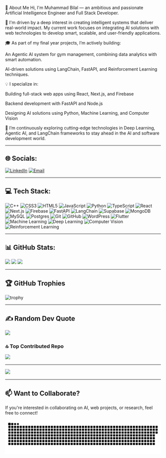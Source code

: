 💫 About Me
Hi, I'm Muhammad Bilal — an ambitious and passionate Artificial Intelligence Engineer and Full Stack Developer.

🚀 I'm driven by a deep interest in creating intelligent systems that deliver real-world impact. My current work focuses on integrating AI solutions with web technologies to develop smart, scalable, and user-friendly applications.

🎓 As part of my final year projects, I’m actively building:

An Agentic AI system for gym management, combining data analytics with smart automation.

AI-driven solutions using LangChain, FastAPI, and Reinforcement Learning techniques.

💡 I specialize in:

Building full-stack web apps using React, Next.js, and Firebase

Backend development with FastAPI and Node.js

Designing AI solutions using Python, Machine Learning, and Computer Vision

🌱 I’m continuously exploring cutting-edge technologies in Deep Learning, Agentic AI, and LangChain frameworks to stay ahead in the AI and software development world.

---

## 🌐 Socials:
[![LinkedIn](https://img.shields.io/badge/LinkedIn-blue?style=for-the-badge&logo=linkedin&logoColor=white)](https://www.linkedin.com/in/bilal-khan-350289306/) 
[![Email](https://img.shields.io/badge/Email-D14836?style=for-the-badge&logo=gmail&logoColor=white)](mailto:bilalkhan243569@gmail.com)

---

## 💻 Tech Stack:

![C++](https://img.shields.io/badge/C++-00599C?style=for-the-badge&logo=cplusplus&logoColor=white)
![CSS3](https://img.shields.io/badge/CSS3-1572B6?style=for-the-badge&logo=css3&logoColor=white)
![HTML5](https://img.shields.io/badge/HTML5-E34F26?style=for-the-badge&logo=html5&logoColor=white)
![JavaScript](https://img.shields.io/badge/JavaScript-F7DF1E?style=for-the-badge&logo=javascript&logoColor=black)
![Python](https://img.shields.io/badge/Python-3776AB?style=for-the-badge&logo=python&logoColor=white)
![TypeScript](https://img.shields.io/badge/TypeScript-007ACC?style=for-the-badge&logo=typescript&logoColor=white)
![React](https://img.shields.io/badge/React-20232A?style=for-the-badge&logo=react&logoColor=61DAFB)
![Next.js](https://img.shields.io/badge/Next.js-000000?style=for-the-badge&logo=nextdotjs&logoColor=white)
![Firebase](https://img.shields.io/badge/Firebase-FFCA28?style=for-the-badge&logo=firebase&logoColor=black)
![FastAPI](https://img.shields.io/badge/FastAPI-009688?style=for-the-badge&logo=fastapi&logoColor=white)
![LangChain](https://img.shields.io/badge/LangChain-000000?style=for-the-badge&logo=langchain&logoColor=white)
![Supabase](https://img.shields.io/badge/Supabase-3ECF8E?style=for-the-badge&logo=supabase&logoColor=white)
![MongoDB](https://img.shields.io/badge/MongoDB-47A248?style=for-the-badge&logo=mongodb&logoColor=white)
![MySQL](https://img.shields.io/badge/MySQL-4479A1?style=for-the-badge&logo=mysql&logoColor=white)
![Postgres](https://img.shields.io/badge/PostgreSQL-4169E1?style=for-the-badge&logo=postgresql&logoColor=white)
![Git](https://img.shields.io/badge/Git-F05032?style=for-the-badge&logo=git&logoColor=white)
![GitHub](https://img.shields.io/badge/GitHub-181717?style=for-the-badge&logo=github&logoColor=white)
![WordPress](https://img.shields.io/badge/WordPress-21759B?style=for-the-badge&logo=wordpress&logoColor=white)
![Flutter](https://img.shields.io/badge/Flutter-02569B?style=for-the-badge&logo=flutter&logoColor=white)
![Machine Learning](https://img.shields.io/badge/Machine%20Learning-FF6F00?style=for-the-badge&logo=python&logoColor=white)
![Deep Learning](https://img.shields.io/badge/Deep%20Learning-8A2BE2?style=for-the-badge&logo=tensorflow&logoColor=white)
![Computer Vision](https://img.shields.io/badge/Computer%20Vision-20C997?style=for-the-badge&logo=opencv&logoColor=white)
![Reinforcement Learning](https://img.shields.io/badge/Reinforcement%20Learning-4B0082?style=for-the-badge&logo=openai&logoColor=white)

---

## 📊 GitHub Stats:
![](https://dev-learning-platform-jade.vercel.app/api?username=Bilal243569&theme=react&hide_border=false&include_all_commits=true&count_private=true)
![](https://github-readme-streak-stats.herokuapp.com/?user=Bilal243569&theme=react&hide_border=false)
![](https://github-readme-stats.vercel.app/api/top-langs/?username=Bilal243569&theme=react&hide_border=false&layout=compact)

---

## 🏆 GitHub Trophies
![trophy](https://github-profile-trophy.vercel.app/?username=Bilal243569&theme=onestar&margin-w=15)

---

## ✍️ Random Dev Quote
![](https://quotes-github-readme.vercel.app/api?type=horizontal&theme=tokyonight)

### 🔝 Top Contributed Repo
![](https://github-contributor-stats.vercel.app/api?username=Bilal243569&limit=5&theme=solarized-light&combine_all_yearly_contributions=true)

---
[![](https://visitcount.itsvg.in/api?id=Bilal243569&icon=0&color=0)](https://visitcount.itsvg.in)

---


## 📫 Want to Collaborate?
If you're interested in collaborating on AI, web projects, or research, feel free to connect!

<!-- Proudly created with GPRM ( https://gprm.itsvg.in ) -->
<a href=#><img src="contributions.svg"></a>




